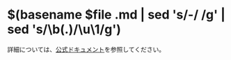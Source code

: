 # $(basename $file .md | sed 's/-/ /g' | sed 's/\b\(.\)/\u\1/g')

詳細については、[公式ドキュメント](https://www.prisma.io/docs/orm/reference)を参照してください。
